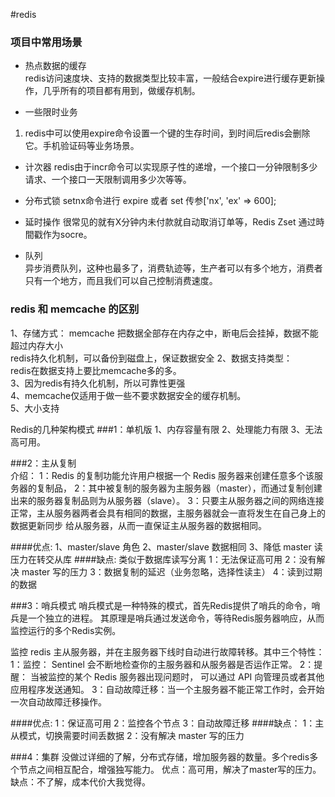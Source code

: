 #redis

### 项目中常用场景
+ 热点数据的缓存  
redis访问速度块、支持的数据类型比较丰富，一般结合expire进行缓存更新操作，几乎所有的项目都有用到，做缓存机制。

+ 一些限时业务  
1. redis中可以使用expire命令设置一个键的生存时间，到时间后redis会删除它。手机验证码等业务场景。

+ 计次器
redis由于incr命令可以实现原子性的递增，一个接口一分钟限制多少请求、一个接口一天限制调用多少次等等。

+ 分布式锁
setnx命令进行 expire 或者  set 传参['nx', 'ex' => 600];

+ 延时操作
很常见的就有X分钟内未付款就自动取消订单等，Redis Zset 通过時間戳作为socre。 

+ 队列  
异步消费队列，这种也最多了，消费轨迹等，生产者可以有多个地方，消费者只有一个地方，而且我们可以自己控制消费速度。 

### redis 和 memcache 的区别
1、存储方式：
memcache 把数据全部存在内存之中，断电后会挂掉，数据不能超过内存大小   
redis持久化机制，可以备份到磁盘上，保证数据安全   2、数据支持类型：   
redis在数据支持上要比memcache多的多。   
3、因为redis有持久化机制，所以可靠性更强  
4、memcache仅适用于做一些不要求数据安全的缓存机制。  
5、大小支持  

 

Redis的几种架构模式
###1：单机版
1、内存容量有限 2、处理能力有限 3、无法高可用。

###2：主从复制  
介绍：
1：Redis 的复制功能允许用户根据一个 Redis 服务器来创建任意多个该服务器的复制品，
2：其中被复制的服务器为主服务器（master），而通过复制创建出来的服务器复制品则为从服务器（slave）。 
3：只要主从服务器之间的网络连接正常，主从服务器两者会具有相同的数据，主服务器就会一直将发生在自己身上的数据更新同步 给从服务器，从而一直保证主从服务器的数据相同。

####优点:
1、master/slave 角色
2、master/slave 数据相同
3、降低 master 读压力在转交从库
####缺点: 类似于数据库读写分离
1：无法保证高可用
2：没有解决 master 写的压力 
3：数据复制的延迟（业务忽略，选择性读主）
4：读到过期的数据

###3：哨兵模式
哨兵模式是一种特殊的模式，首先Redis提供了哨兵的命令，哨兵是一个独立的进程。
其原理是哨兵通过发送命令，等待Redis服务器响应，从而监控运行的多个Redis实例。

监控 redis 主从服务器，并在主服务器下线时自动进行故障转移。其中三个特性：
1：监控： Sentinel 会不断地检查你的主服务器和从服务器是否运作正常。
2：提醒： 当被监控的某个 Redis 服务器出现问题时， 可以通过 API 向管理员或者其他应用程序发送通知。
3：自动故障迁移：当一个主服务器不能正常工作时，会开始一次自动故障迁移操作。

####优点:
1：保证高可用
2：监控各个节点
3：自动故障迁移
####缺点：
1：主从模式，切换需要时间丢数据
2：没有解决 master 写的压力

###4：集群
没做过详细的了解，分布式存储，增加服务器的数量。多个redis多个节点之间相互配合，增强独写能力。
优点：高可用，解决了master写的压力。
缺点：不了解，成本代价大我觉得。 



